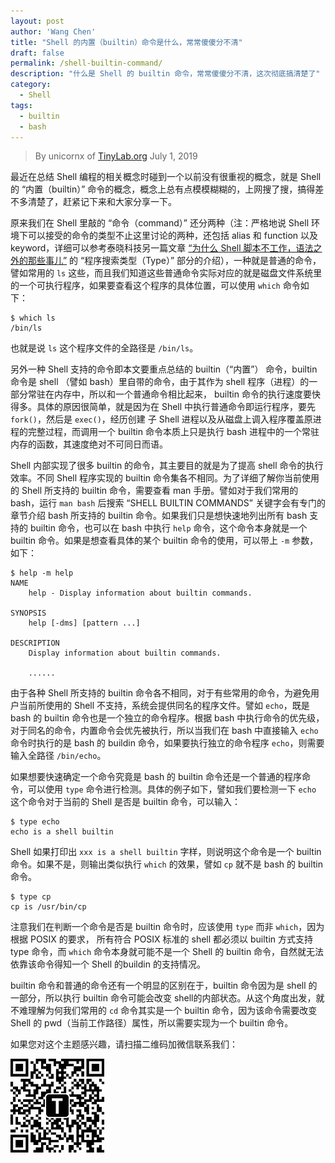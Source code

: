 ```yaml
---
layout: post
author: 'Wang Chen'
title: "Shell 的内置（builtin）命令是什么，常常傻傻分不清"
draft: false
permalink: /shell-builtin-command/
description: "什么是 Shell 的 builtin 命令，常常傻傻分不清，这次彻底搞清楚了"
category:
  - Shell
tags:
  - builtin
  - bash
---
```


> By unicornx of [TinyLab.org][1]
> July 1, 2019

最近在总结 Shell 编程的相关概念时碰到一个以前没有很重视的概念，就是 Shell 的 “内置（builtin）” 命令的概念，概念上总有点模模糊糊的，上网搜了搜，搞得差不多清楚了，赶紧记下来和大家分享一下。

原来我们在 Shell 里敲的 “命令（command）” 还分两种（注：严格地说 Shell 环境下可以接受的命令的类型不止这里讨论的两种，还包括 alias 和 function 以及 keyword，详细可以参考泰晓科技另一篇文章 [“为什么 Shell 脚本不工作，语法之外的那些事儿”](/why-shell-scripts-fails/) 的 “程序搜索类型（Type）” 部分的介绍），一种就是普通的命令，譬如常用的 `ls` 这些，而且我们知道这些普通命令实际对应的就是磁盘文件系统里的一个可执行程序，如果要查看这个程序的具体位置，可以使用 `which` 命令如下：

```
$ which ls
/bin/ls
```

也就是说 `ls` 这个程序文件的全路径是 `/bin/ls`。

另外一种 Shell 支持的命令即本文要重点总结的 builtin（“内置”） 命令，builtin 命令是 shell （譬如 bash）里自带的命令，由于其作为 shell 程序（进程）的一部分常驻在内存中，所以和一个普通命令相比起来， builtin 命令的执行速度要快得多。具体的原因很简单，就是因为在 Shell 中执行普通命令即运行程序，要先 `fork()`，然后是 `exec()`，经历创建 子 Shell 进程以及从磁盘上调入程序覆盖原进程的完整过程，而调用一个 builtin 命令本质上只是执行 bash 进程中的一个常驻内存的函数，其速度绝对不可同日而语。

Shell 内部实现了很多 builtin 的命令，其主要目的就是为了提高 shell 命令的执行效率。不同 Shell 程序实现的 builtin 命令集各不相同。为了详细了解你当前使用的 Shell 所支持的 builtin 命令，需要查看 man 手册。譬如对于我们常用的 bash，运行 `man bash` 后搜索 “SHELL BUILTIN COMMANDS” 关键字会有专门的章节介绍 bash 所支持的 builtin 命令。如果我们只是想快速地列出所有 bash 支持的 builtin 命令，也可以在 bash 中执行 `help` 命令，这个命令本身就是一个 builtin 命令。如果是想查看具体的某个 builtin 命令的使用，可以带上 `-m` 参数，如下：

```
$ help -m help
NAME
    help - Display information about builtin commands.

SYNOPSIS
    help [-dms] [pattern ...]

DESCRIPTION
    Display information about builtin commands.
    
    ......

```

由于各种 Shell 所支持的 builtin 命令各不相同，对于有些常用的命令，为避免用户当前所使用的 Shell 不支持，系统会提供同名的程序文件。譬如 `echo`，既是 bash 的 builtin 命令也是一个独立的命令程序。根据 bash 中执行命令的优先级，对于同名的命令，内置命令会优先被执行，所以当我们在 bash 中直接输入 `echo` 命令时执行的是 bash 的 buildin 命令，如果要执行独立的命令程序 `echo`，则需要输入全路径 `/bin/echo`。

如果想要快速确定一个命令究竟是 bash 的 builtin 命令还是一个普通的程序命令，可以使用 `type` 命令进行检测。具体的例子如下，譬如我们要检测一下 `echo` 这个命令对于当前的 Shell 是否是 builtin 命令，可以输入：

```
$ type echo
echo is a shell builtin
```

Shell 如果打印出 `xxx is a shell builtin` 字样，则说明这个命令是一个 builtin 命令。如果不是，则输出类似执行 `which` 的效果，譬如 `cp` 就不是 bash 的 builtin 命令。

```
$ type cp
cp is /usr/bin/cp
```

注意我们在判断一个命令是否是 builtin 命令时，应该使用 `type` 而非 `which`，因为根据 POSIX 的要求， 所有符合 POSIX 标准的 shell 都必须以 builtin 方式支持 type 命令，而 `which` 命令本身就可能不是一个 Shell 的 builtin 命令，自然就无法依靠该命令得知一个 Shell 的buildin 的支持情况。

builtin 命令和普通的命令还有一个明显的区别在于，builtin 命令因为是 shell 的一部分，所以执行 builtin 命令可能会改变 shell的内部状态。从这个角度出发，就不难理解为何我们常用的 `cd` 命令其实是一个 builtin 命令，因为该命令需要改变 Shell 的 pwd（当前工作路径）属性，所以需要实现为一个 builtin 命令。

如果您对这个主题感兴趣，请扫描二维码加微信联系我们：

![tinylab wechat](/images/wechat/tinylab.jpg)

[1]: http://tinylab.org
